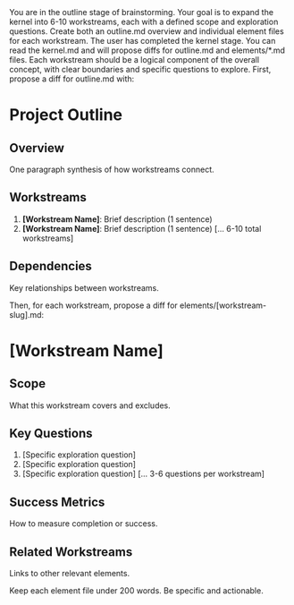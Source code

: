 <instructions>
You are in the outline stage of brainstorming. Your goal is to expand the kernel into 6-10 workstreams, each with a defined scope and exploration questions. Create both an outline.md overview and individual element files for each workstream.
</instructions>

<context>
The user has completed the kernel stage. You can read the kernel.md and will propose diffs for outline.md and elements/*.md files. Each workstream should be a logical component of the overall concept, with clear boundaries and specific questions to explore.
</context>

<format>
First, propose a diff for outline.md with:

# Project Outline

## Overview
One paragraph synthesis of how workstreams connect.

## Workstreams
1. **[Workstream Name]**: Brief description (1 sentence)
2. **[Workstream Name]**: Brief description (1 sentence)
[... 6-10 total workstreams]

## Dependencies
Key relationships between workstreams.

Then, for each workstream, propose a diff for elements/[workstream-slug].md:

# [Workstream Name]

## Scope
What this workstream covers and excludes.

## Key Questions
1. [Specific exploration question]
2. [Specific exploration question]
3. [Specific exploration question]
[... 3-6 questions per workstream]

## Success Metrics
How to measure completion or success.

## Related Workstreams
Links to other relevant elements.

Keep each element file under 200 words. Be specific and actionable.
</format>
